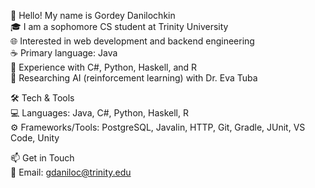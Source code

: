 👋 Hello! My name is Gordey Danilochkin  
🎓 I am a sophomore CS student at Trinity University  
🌐 Interested in web development and backend engineering  
☕ Primary language: Java  
🔄 Experience with C#, Python, Haskell, and R  
🤖 Researching AI (reinforcement learning) with Dr. Eva Tuba  

🛠 Tech & Tools  
💻 Languages: Java, C#, Python, Haskell, R  
⚙️ Frameworks/Tools: PostgreSQL, Javalin, HTTP, Git, Gradle, JUnit, VS Code, Unity  

📫 Get in Touch  
📧 Email: gdaniloc@trinity.edu  

<!---
GordeyMartin/GordeyMartin is a ✨ special ✨ repository because its `README.md` (this file) appears on your GitHub profile.
You can click the Preview link to take a look at your changes.
--->
